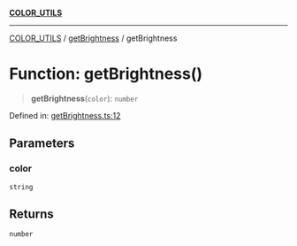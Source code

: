 [**COLOR_UTILS**](../../README.md)

***

[COLOR_UTILS](../../README.md) / [getBrightness](../README.md) / getBrightness

# Function: getBrightness()

> **getBrightness**(`color`): `number`

Defined in: [getBrightness.ts:12](https://github.com/dailker/everyutil/blob/fb6c9c837496f567cf7883b581cd27d1c9507ebe/src/color/getBrightness.ts#L12)

## Parameters

### color

`string`

## Returns

`number`
